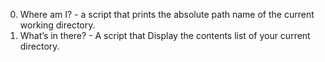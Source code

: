 0. Where am I? - a script that prints the absolute path name of the current working directory.
1. What’s in there? - A script that Display the contents list of your current directory.
